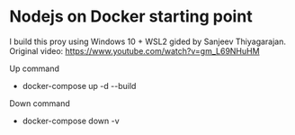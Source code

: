# Nodejs on Docker starting point

I build this proy using Windows 10 + WSL2 gided by Sanjeev Thiyagarajan. Original video: https://www.youtube.com/watch?v=gm_L69NHuHM

Up command
 - docker-compose up -d --build

Down command
 - docker-compose down -v